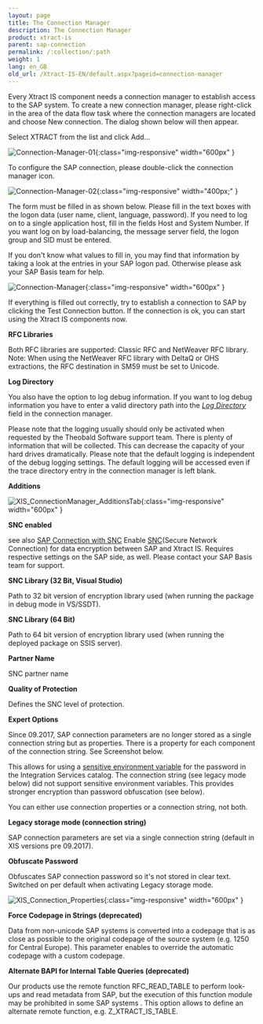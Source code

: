 ```yaml
---
layout: page
title: The Connection Manager
description: The Connection Manager
product: xtract-is
parent: sap-connection
permalink: /:collection/:path
weight: 1
lang: en_GB
old_url: /Xtract-IS-EN/default.aspx?pageid=connection-manager
---
```


Every Xtract IS component needs a connection manager to establish access to the SAP system. To create a new connection manager, please right-click in the area of the data flow task where the connection managers are located and choose New connection. The dialog shown below will then appear.

Select XTRACT from the list and click Add...

![Connection-Manager-01](/img/content/Connection-Manager-01.png){:class="img-responsive" width="600px" }

To configure the SAP connection, please double-click the connection manager icon.

![Connection-Manager-02](/img/content/Connection-Manager-02.png){:class="img-responsive" width="400px;" }

The form must be filled in as shown below. Please fill in the text boxes with the logon data (user name, client, language, password). If you need to log on to a single application host, fill in the fields Host and System Number. If you want log on by load-balancing, the message server field, the logon group and SID must be entered.

If you don't know what values to fill in, you may find that information by taking a look at the entries in your SAP logon pad.
Otherwise please ask your SAP Basis team for help.

![Connection-Manager](/img/content/Connection-Manager.png){:class="img-responsive" width="600px" }

If everything is filled out correctly, try to establish a connection to SAP by clicking the Test Connection button. If the connection is ok, you can start using the Xtract IS components now.

**RFC Libraries**

Both RFC libraries are supported: Classic RFC and NetWeaver RFC library.
Note: When using the NetWeaver RFC library with DeltaQ or OHS extractions, the RFC destination in SM59 must be set to Unicode. 

**Log Directory**

You also have the option to log debug information. If you want to log debug information you have to enter a valid directory path into the [*Log Directory*]() field in the connection manager. 

Please note that the logging usually should only be activated when requested by the Theobald Software support team. There is plenty of information that will be collected. This can decrease the capacity of your hard drives dramatically. Please note that the default logging is independent of the debug logging settings. The default logging will be accessed even if the trace directory entry in the connection manager is left blank.

**Additions**

![XIS_ConnectionManager_AdditionsTab](/img/content/XIS_ConnectionManager_AdditionsTab.jpg){:class="img-responsive" width="600px" }

**SNC enabled**

see also [SAP Connection with SNC]()
Enable [SNC]()(Secure Network Connection) for data encryption between SAP and Xtract IS.
Requires respective settings on the SAP side, as well. Please contact your SAP Basis team for support.

**SNC Library (32 Bit, Visual Studio)**

Path to 32 bit version of encryption library used (when running the package in debug mode in VS/SSDT).

**SNC Library (64 Bit)**

Path to 64 bit version of encryption library used (when running the deployed package on SSIS server).

**Partner Name**

SNC partner name

**Quality of Protection**

Defines the SNC level of protection.


**Expert Options**

Since 09.2017, SAP connection parameters are no longer stored as a single connection string but as properties.
There is a property for each component of the connection string. See Screenshot below.

This allows for using a [sensitive environment variable]() for the password in the Integration Services catalog.
The connection string (see legacy mode below) did not support sensitive environment variables.
This provides stronger encryption than password obfuscation (see below).

You can either use connection properties or a connection string, not both.

**Legacy storage mode (connection string)**

SAP connection parameters are set via a single connection string (default in XIS versions pre 09.2017).

**Obfuscate Password**

Obfuscates SAP connection password so it's not stored in clear text. Switched on per default when activating Legacy storage mode.

![XIS_Connection_Properties](/img/content/XIS_Connection_Properties.jpg){:class="img-responsive" width="600px" }


**Force Codepage in Strings (deprecated)**

Data from non-unicode SAP systems is converted into a codepage that is as close as possible to the original codepage of the source system (e.g. 1250 for Central Europe). This parameter enables to override the automatic codepage with a custom codepage.

**Alternate BAPI for Internal Table Queries (deprecated)**

Our products use the remote function RFC_READ_TABLE to perform look-ups and read metadata from SAP, but the execution of this function module may be prohibited in some SAP systems . This option allows to define an alternate remote function, e.g. Z_XTRACT_IS_TABLE. 